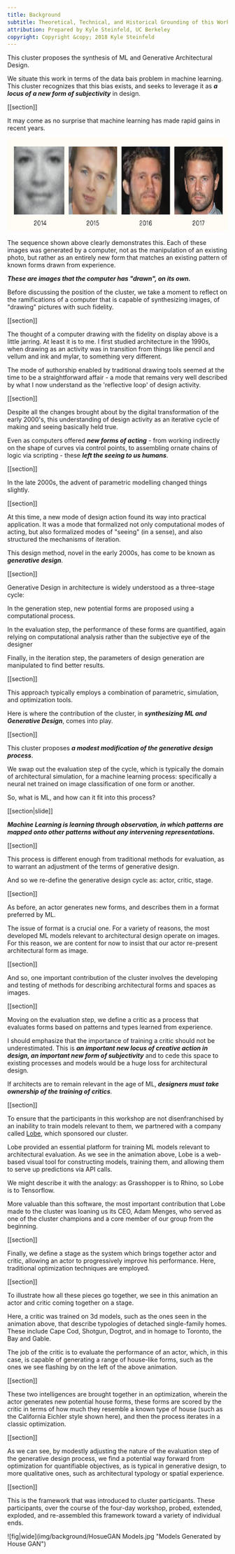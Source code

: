 ```yaml
---
title: Background
subtitle: Theoretical, Technical, and Historical Grounding of this Work
attribution: Prepared by Kyle Steinfeld, UC Berkeley
copyright: Copyright &copy; 2018 Kyle Steinfeld
---
```


This cluster proposes the synthesis of ML and Generative Architectural Design.

We situate this work in terms of the data bais problem in machine learning. This cluster recognizes that this bias exists, and seeks to leverage it as ***a locus of a new form of subjectivity*** in design.

[[section]]

It may come as no surprise that machine learning has made rapid gains in recent years. 

![fig|slide wide](img/background/CELEB-A.png "Increasingly realistic synthetic faces generated by variations on Generative Adversarial Networks (GANs). From left to right: Goodfellow et al (2014), Radford et al (2015), Liu and Tuzel (2016), Karras et al (2017). From General Framework for AI and Security Threats https://maliciousaireport.com/")

The sequence shown above clearly demonstrates this. Each of these images was generated by a computer, not as the manipulation of an existing photo, but rather as an entirely new form that matches an existing pattern of known forms drawn from experience.

***These are images that the computer has "drawn", on its own.***

Before discussing the position of the cluster, we take a moment to reflect on  the ramifications of a computer  that is capable of synthesizing images, of "drawing" pictures with such fidelity.

[[section]]

The thought of a computer drawing with the fidelity on display above is a little jarring. At least it is to me. I first studied architecture in the 1990s, when drawing as an activity was in transition from things like pencil and vellum and ink and mylar, to something very different. 

The mode of authorship enabled by traditional drawing tools seemed at the time to be a straightforward affair - a mode that remains very well described by what I now understand as the 'reflective loop' of design activity.

[[section]]

Despite all the changes brought about by the digital transformation of the early 2000's, this understanding of design activity as an iterative cycle of making and seeing basically held true.

Even as computers offered ***new forms of acting*** - from working indirectly on the shape of curves via control points, to assembling ornate chains of logic via scripting - these ***left the seeing to us humans***.

[[section]]

In the late 2000s, the advent of parametric modelling changed things slightly.

[[section]]

At this time, a new mode of design action found its way into practical application. It was a mode that formalized not only computational modes of acting, but also formalized modes of "seeing" (in a sense), and also structured the mechanisms of iteration.

This design method, novel in the early 2000s, has come to be known as ***generative design***.

[[section]]

Generative Design in architecture is widely understood as a three-stage cycle:

In the generation step, new potential forms are proposed using a computational process.

In the evaluation step, the performance of these forms are quantified, again relying on computational analysis rather than the subjective eye of the designer

Finally, in the iteration step, the parameters of design generation are manipulated to find better results.

[[section]]

This approach typically employs a combination of parametric, simulation, and optimization tools.

Here is where the contribution of the cluster, in ***synthesizing ML and Generative Design***, comes into play.

[[section]]

This cluster proposes ***a modest modification of the generative design process***.

We swap out the evaluation step of the cycle, which is typically the domain of architectural simulation, for a machine learning process: specifically a neural net trained on image classification of one form or another.

So, what is ML, and how can it fit into this process?

[[section|slide]]

***Machine Learning is learning through observation, in which patterns are mapped onto other patterns without any intervening representations.***

[[section]]

This process is different enough from traditional methods for evaluation, as to warrant an adjustment of the terms of generative design.

And so we re-define the generative design cycle as: actor, critic, stage.

[[section]]

As before, an actor generates new forms, and describes them in a format preferred by ML.

The issue of format is a crucial one. For a variety of reasons, the most developed ML models relevant to architectural design operate on images. For this reason, we are content for now to insist that our actor re-present architectural form as image.

[[section]]

And so, one important contribution of the cluster involves the developing and testing of methods for describing architectural forms and spaces as images.

[[section]]

Moving on the evaluation step, we define a critic as a process that evaluates forms based on patterns and types learned from experience.

I should emphasize that the importance of training a critic should not be underestimated. This is ***an important new locus of creative action in design, an important new form of subjectivity*** and to cede this space to existing processes and models would be a huge loss for architectural design.

If architects are to remain relevant in the age of ML, ***designers must take ownership of the training of critics***.

[[section]]

To ensure that the participants in this workshop are not disenfranchised by an inability to train models relevant to them, we partnered with a company called [Lobe](www.lobe.ai), which sponsored our cluster.

Lobe provided an essential platform for training ML models relevant to architectural evaluation. As we see in the animation above, Lobe is a web-based visual tool for constructing models, training them, and allowing them to serve up predictions via API calls.

We might describe it with the analogy: as Grasshopper is to Rhino, so Lobe is to Tensorflow.

More valuable than this software, the most important contribution that Lobe made to the cluster was loaning us its CEO, Adam Menges, who served as one of the cluster champions and a core member of our group from the beginning.

[[section]]

Finally, we define a stage as the system which brings together actor and critic, allowing an actor to progressively improve his performance. Here, traditional optimization techniques are employed.

[[section]]

To illustrate how all these pieces go together, we see in this animation an actor and critic coming together on a stage.

Here, a critic was trained on 3d models, such as the ones seen in the animation above, that describe typologies of detached single-family homes. These include Cape Cod, Shotgun, Dogtrot, and in homage to Toronto, the Bay and Gable.

The job of the critic is to evaluate the performance of an actor, which, in this case, is capable of generating a range of house-like forms, such as the ones we see flashing by on the left of the above animation.

[[section]]

These two intelligences are brought together in an optimization, wherein the actor generates new potential house forms, these forms are scored by the critic in terms of how much they resemble a known type of house (such as the California Eichler style shown here), and then the process iterates in a classic optimization.

[[section]]

As we can see, by modestly adjusting the nature of the evaluation step of the generative design process, we find a potential way forward from optimization for quantifiable objectives, as is typical in generative design, to more qualitative ones, such as architectural typology or spatial experience.

[[section]]

This is the framework that was introduced to cluster participants. These participants, over the course of the four-day workshop, probed, extended, exploded, and re-assembled this framework toward a variety of individual ends.


![fig|wide](img/background/HosueGAN Models.jpg "Models Generated by House GAN")
